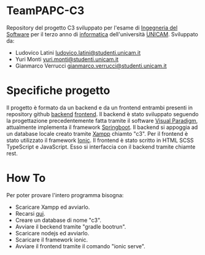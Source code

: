 # TeamPAPC-C3

Repository del progetto C3 sviluppato per l'esame di [Ingegneria del Software](http://didattica.cs.unicam.it/doku.php?id=didattica:triennale:ids:ay_2021:main) per il terzo anno di [informatica](http://didattica.cs.unicam.it/doku.php?id=didattica:triennale:main) dell'università [UNICAM](https://www.unicam.it).
Sviluppato da:
- Ludovico Latini ludovico.latini@studenti.unicam.it
- Yuri Monti yuri.monti@studenti.unicam.it
- Gianmarco Verrucci gianmarco.verrucci@studenti.unicam.it

# Specifiche progetto

Il progetto è formato da un backend e da un frontend entrambi presenti in repository github [backend](https://github.com/Lambru99/teamPAPC-C3) [frontend](https://github.com/yurimonti/C3RestIonic).
Il backend è stato sviluppato seguendo la progettazione precedentemente fatta tramite il software [Visual Paradigm](https://www.visual-paradigm.com/), attualmente implementa il framework [Springboot](https://spring.io/projects/spring-boot). Il backend si appoggia ad un database locale creato tramite [Xampp](https://www.apachefriends.org/it/index.html) chiamto "c3".
Per il frontend è stato utilizzato il framework [Ionic](https://ionicframework.com/). Il frontend è stato scritto in HTML SCSS TypeScript e JavaScript. Esso si interfaccia con il backend tramite chiamte rest.

# How To

Per poter provare l'intero programma bisogna:

- Scaricare Xampp ed avviarlo.
- Recarsi [qui](http://localhost/phpmyadmin/).
- Creare un database di nome "c3".
- Avviare il beckend tramite "gradle bootrun".
- Scaricare nodejs ed avviarlo.
- Scaricare il framework ionic.
- Avviare il frontend tramite il comando "ionic serve".
